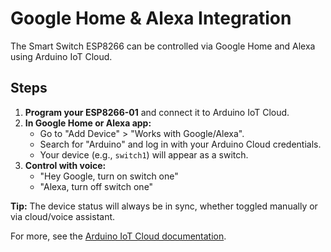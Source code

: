 # Google Home & Alexa Integration

The Smart Switch ESP8266 can be controlled via Google Home and Alexa using Arduino IoT Cloud.

## Steps

1. **Program your ESP8266-01** and connect it to Arduino IoT Cloud.
2. **In Google Home or Alexa app:**
   - Go to "Add Device" > "Works with Google/Alexa".
   - Search for "Arduino" and log in with your Arduino Cloud credentials.
   - Your device (e.g., `switch1`) will appear as a switch.
3. **Control with voice:**
   - "Hey Google, turn on switch one"
   - "Alexa, turn off switch one"

**Tip:** The device status will always be in sync, whether toggled manually or via cloud/voice assistant.

For more, see the [Arduino IoT Cloud documentation](https://docs.arduino.cc/cloud/iot-cloud/integrations/google-home/).
